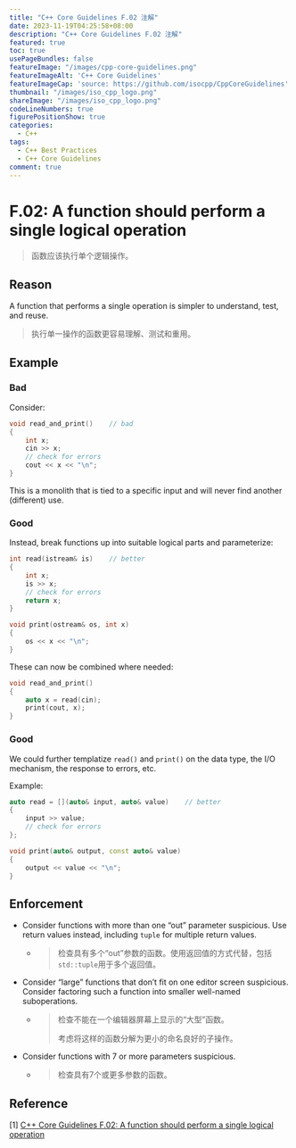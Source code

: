 ```yaml
---
title: "C++ Core Guidelines F.02 注解"
date: 2023-11-19T04:25:58+08:00
description: "C++ Core Guidelines F.02 注解"
featured: true
toc: true
usePageBundles: false
featureImage: "/images/cpp-core-guidelines.png"
featureImageAlt: 'C++ Core Guidelines'
featureImageCap: 'source: https://github.com/isocpp/CppCoreGuidelines'
thumbnail: "/images/iso_cpp_logo.png"
shareImage: "/images/iso_cpp_logo.png"
codeLineNumbers: true
figurePositionShow: true
categories:
  - C++
tags:
  - C++ Best Practices
  - C++ Core Guidelines
comment: true
---
```


# F.02: A function should perform a single logical operation

>函数应该执行单个逻辑操作。

## Reason

A function that performs a single operation is simpler to understand, test, and reuse.

> 执行单一操作的函数更容易理解、测试和重用。

## Example

### Bad

Consider:

```c++
void read_and_print()    // bad
{
    int x;
    cin >> x;
    // check for errors
    cout << x << "\n";
}
```

This is a monolith that is tied to a specific input and will never find another (different) use.

### Good

Instead, break functions up into suitable logical parts and parameterize:

```c++
int read(istream& is)    // better
{
    int x;
    is >> x;
    // check for errors
    return x;
}

void print(ostream& os, int x)
{
    os << x << "\n";
}
```

These can now be combined where needed:

```c++
void read_and_print()
{
    auto x = read(cin);
    print(cout, x);
}
```

### Good

We could further templatize `read()` and `print()` on the data type, the I/O mechanism, the response to errors, etc.

Example:

```c++
auto read = [](auto& input, auto& value)    // better
{
    input >> value;
    // check for errors
};

void print(auto& output, const auto& value)
{
    output << value << "\n";
}
```

## Enforcement

- Consider functions with more than one “out” parameter suspicious. Use return values instead, including `tuple` for multiple return values.

  - > 检查具有多个“out”参数的函数。使用返回值的方式代替，包括`std::tuple`用于多个返回值。

- Consider “large” functions that don’t fit on one editor screen suspicious. Consider factoring such a function into smaller well-named suboperations.

  - >检查不能在一个编辑器屏幕上显示的“大型”函数。
    >
    >考虑将这样的函数分解为更小的命名良好的子操作。

- Consider functions with 7 or more parameters suspicious.

  - >检查具有7个或更多参数的函数。

## Reference

[1] [C++ Core Guidelines F.02: A function should perform a single logical operation](https://isocpp.github.io/CppCoreGuidelines/CppCoreGuidelines#f2-a-function-should-perform-a-single-logical-operation)
